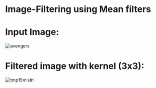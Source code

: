 # Image-Filtering using Mean filters

# Input Image: 
![avengers](https://user-images.githubusercontent.com/47457585/210801926-a619b607-fea9-49e5-bfdc-103af4fec4d5.jpg)

# Filtered image with kernel (3x3):
![tmp15mlslni](https://user-images.githubusercontent.com/47457585/210801846-3639b554-126a-433d-ab82-65d8338abd95.PNG)

